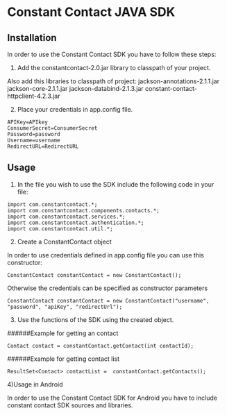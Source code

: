 Constant Contact JAVA SDK
=========================

## Installation

In order to use the Constant Contact SDK you have to follow these steps:

1) Add the constantcontact-2.0.jar library to classpath of your project.

Also add this libraries to classpath of project:
	jackson-annotations-2.1.1.jar
	jackson-core-2.1.1.jar
	jackson-databind-2.1.3.jar
	constant-contact-httpclient-4.2.3.jar

2) Place your credentials in app.config file.

`APIKey=APIkey`
<br>
`ConsumerSecret=ConsumerSecret`
<br>
`Password=password`
<br>
`Username=username`
<br>
`RedirectURL=RedirectURL`

## Usage

1) In the file you wish to use the SDK include the following code in your file:

 `import com.constantcontact.*;`
<br>
 `import com.constantcontact.components.contacts.*;` 
<br>
`import com.constantcontact.services.*;`
<br>
`import com.constantcontact.authentication.*;`
<br>
`import com.constantcontact.util.*;`  


2) Create a ConstantContact object

In order to use credentials defined in app.config file you can use this constructor:

`ConstantContact constantContact = new ConstantContact(); ` 


Otherwise the credentials can be specified as constructor parameters

`ConstantContact constantContact = new ConstantContact("username", "password", "apiKey", "redirectUrl");`       
                                                          
                  
3) Use the functions of the SDK using the created object.   
             
######Example for getting an contact

`Contact contact = constantContact.getContact(int contactId);`  

######Example for getting contact list
       
`ResultSet<Contact> contactList =  constantContact.getContacts();` 


4)Usage in Android

In order to use the Constant Contact SDK for Android you have to include constant contact SDK sources and libraries.



                                             

